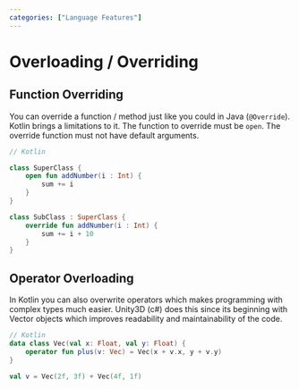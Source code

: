 ```yaml
---
categories: ["Language Features"]
---
```


# Overloading / Overriding

## Function Overriding

You can override a function / method just like you could in Java (`@Override`).
Kotlin brings a limitations to it. The function to override must be `open`. The override function must not have default arguments.

```kotlin
// Kotlin

class SuperClass {
    open fun addNumber(i : Int) {
        sum += i
    }
}

class SubClass : SuperClass {
    override fun addNumber(i : Int) {
        sum += i + 10
    }
}
```

## Operator Overloading

In Kotlin you can also overwrite operators which makes programming with complex types much easier.
Unity3D (c#) does this since its beginning with Vector objects which improves readability and maintainability of the code.

```kotlin
// Kotlin
data class Vec(val x: Float, val y: Float) {
    operator fun plus(v: Vec) = Vec(x + v.x, y + v.y)
}

val v = Vec(2f, 3f) + Vec(4f, 1f)
```